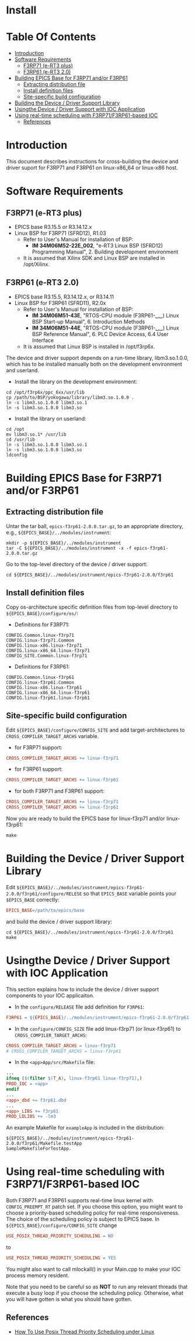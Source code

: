 <!-- -*- coding: utf-8-unix -*- -->

Install
=======

# Table Of Contents
* [Introduction](#introduction)
* [Software Requirements](#software-requirements)
   * [F3RP71 (e-RT3 plus)](#f3rp71-e-rt3-plus)
   * [F3RP61 (e-RT3 2.0)](#f3rp61-e-rt3-20)
* [Building EPICS Base for F3RP71 and/or F3RP61](#building-epics-base-for-f3rp71-andor-f3rp61)
   * [Extracting distribution file](#extracting-distribution-file)
   * [Install definition files](#install-definition-files)
   * [Site-specific build configuration](#site-specific-build-configuration)
* [Building the Device / Driver Support Library](#building-the-device--driver-support-library)
* [Usingthe Device / Driver Support with IOC Application](#usingthe-device--driver-support-with-ioc-application)
* [Using real-time scheduling with F3RP71/F3RP61-based IOC](#using-real-time-scheduling-with-f3rp71f3rp61-based-ioc)
   * [References](#references)

# Introduction

This document describes instructions for cross-building the device and
driver suport for F3RP71 and F3RP61 on linux-x86_64 or linux-x86 host.

# Software Requirements
## F3RP71 (e-RT3 plus)
- EPICS base R3.15.5 or R3.14.12.x
- Linux BSP for F3RP71 (SFRD12), R1.03
  - Refer to User's Manual for installation of BSP:
    - **IM 34M06M52-22E_002**, "e-RT3 Linux BSP (SFRD12) Programming Manual", 2. Building development environment
  - It is assumed that Xilinx SDK and Linux BSP are installed in /opt/Xilinx.

## F3RP61 (e-RT3 2.0)
- EPICS base R3.15.5, R3.14.12.x, or R3.14.11
- Linux BSP for F3RP61 (SFRD11), R2.0x
  - Refer to User's Manual for installation of BSP:
    - **IM 34M06M51-43E**, "RTOS-CPU module (F3RP61-␣␣) Linux BSP Start-up Manual", 6. Introduction Methods
    - **IM 34M06M51-44E**, "RTOS-CPU module (F3RP61-␣␣) Linux BSP Reference Manual", 6. PLC Device Access, 6.4 User Interface
  - It is assumed that Linux BSP is installed in /opt/f3rp6x.

The device and driver support depends on a run-time library,
libm3.so.1.0.0, which has to be installed manually both on the
development environment and userland.

- Install the library on the development environment:
```shell
cd /opt/f3rp6x/ppc_6xx/usr/lib
cp /path/to/BSP/yokogawa/library/libm3.so.1.0.0 .
ln -s libm3.so.1.0.0 libm3.so.1
ln -s libm3.so.1.0.0 libm3.so
```

- Install the library on userland:
```shell
cd /opt
mv libm3.so.1* /usr/lib
cd /usr/lib
ln -s libm3.so.1.0.0 libm3.so.1
ln -s libm3.so.1.0.0 libm3.so
ldconfig
```

# Building EPICS Base for F3RP71 and/or F3RP61
## Extracting distribution file
Untar the tar ball, `epics-f3rp61-2.0.0.tar.gz`, to an appropriate directory, e.g., `${EPICS_BASE}/../modules/instrument`:
```shell
mkdir -p ${EPICS_BASE}/../modules/instrument
tar -C ${EPICS_BASE}/../modules/instrument -x -f epics-f3rp61-2.0.0.tar.gz
```

Go to the top-level directory of the device / driver support:
```shell
cd ${EPICS_BASE}/../modules/instrument/epics-f3rp61-2.0.0/f3rp61
```

## Install definition files
Copy os-architecture specific definition files from top-level directory to `${EPICS_BASE}/configure/os/`:
- Definitions for F3RP71:
```
CONFIG.Common.linux-f3rp71
CONFIG.linux-f3rp71.Common
CONFIG.linux-x86.linux-f3rp71
CONFIG.linux-x86_64.linux-f3rp71
CONFIG_SITE.Common.linux-f3rp71
```
- Definitions for F3RP61:
```
CONFIG.Common.linux-f3rp61
CONFIG.linux-f3rp61.Common
CONFIG.linux-x86.linux-f3rp61
CONFIG.linux-x86_64.linux-f3rp61
CONFIG.linux-f3rp61.linux-f3rp61
```

## Site-specific build configuration

Edit `${EPICS_BASE}/configure/CONFIG_SITE` and add
target-architectures to `CROSS_COMPILER_TARGET_ARCHS` variable.
- for F3RP71 support:
```makefile
CROSS_COMPILER_TARGET_ARCHS += linux-f3rp71
```

- for F3RP61 support:
```makefile
CROSS_COMPILER_TARGET_ARCHS += linux-f3rp61
```

- for both F3RP71 and F3RP61 support:
```makefile
CROSS_COMPILER_TARGET_ARCHS += linux-f3rp71
CROSS_COMPILER_TARGET_ARCHS += linux-f3rp61
```

Now you are ready to build the EPICS base for linux-f3rp71 and/or linux-f3rp61:

```shell
make
```

# Building the Device / Driver Support Library

Edit
`${EPICS_BASE}/../modules/instrument/epics-f3rp61-2.0.0/f3rp61/configure/RELESE`
so that `EPICS_BASE` variable points your `$EPICS_BASE` correctly:

```makefile
EPICS_BASE=/path/to/epics/base
```

and build the device / driver support library:

```shell
cd ${EPICS_BASE}/../modules/instrument/epics-f3rp61-2.0.0/f3rp61
make
```

# Usingthe Device / Driver Support with IOC Application

This section explains how to include the device / driver support components to your IOC applicaiton.
- In the `configure/RELEASE` file add definition for `F3RP61`:

```makefile
F3RP61 = ${EPICS_BASE}/../modules/instrument/epics-f3rp61-2.0.0/f3rp61
```

- In the `configure/CONFIG_SIZE` file add linux-f3rp71 (or linux-f3rp61) to `CROSS_COMPILER_TARGET_ARCHS`:

```makefile
CROSS_COMPILER_TARGET_ARCHS = linux-f3rp71
# CROSS_COMPILER_TARGET_ARCHS = linux-f3rp61
```

- In the `<app>App/src/Makefile` file:
```makefile
...
ifneq ($(filter $(T_A), linux-f3rp61 linux-f3rp71),)
PROD_IOC = <app>
endif
...
<app>_dbd += f3rp61.dbd
...
<app>_LIBS += f3rp61
PROD_LDLIBS += -lm3
```

An example Makefile for ```exampleApp``` is included in the distribution:
```
${EPICS_BASE}/../modules/instrument/epics-f3rp61-2.0.0/f3rp61/Makefile.testApp
SampleMakefileForTestApp.
```

# Using real-time scheduling with F3RP71/F3RP61-based IOC

Both F3RP71 and F3RP61 supports real-time linux kernel with
```CONFIG_PREEMPT_RT``` patch set. If you choose this option, you
might want to choose a priority-based scheduling policy for real-time
responsiveness. The choice of the scheduling policy is subject to
EPICS base. In `${EPICS_BASE}/configure/CONFIG_SITE` change

```makefile
USE_POSIX_THREAD_PRIORITY_SCHEDULING = NO
```
to
```makefile
USE_POSIX_THREAD_PRIORITY_SCHEDULING = YES
```

You might also want to call mlockall() in your <app>Main.cpp to make
your IOC process memory resident.

Note that you need to be careful so as **NOT** to run any relevant
threads that execute a busy loop if you choose the scheduling
policy. Otherwise, what you will have gotten is what you should have
gotten.

## References
- [How To Use Posix Thread Priority Scheduling under Linux](https://wiki-ext.aps.anl.gov/epics/index.php/How_To_Use_Posix_Thread_Priority_Scheduling_under_Linux)
